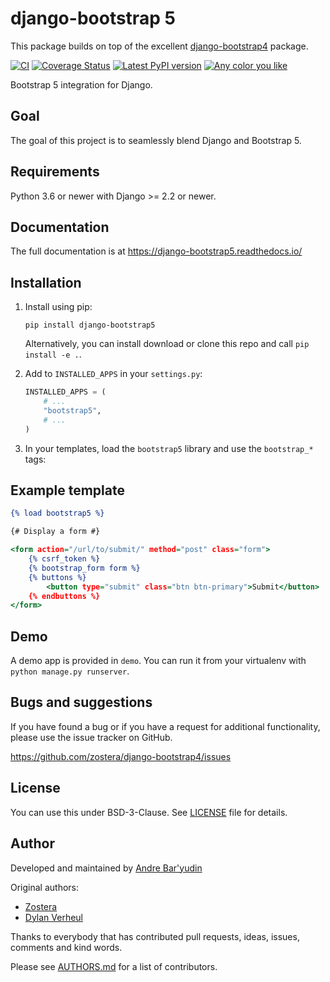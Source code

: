 # django-bootstrap 5

This package builds on top of the excellent [django-bootstrap4](https://github.com/zostera/django-bootstrap4) package.

[![CI](https://github.com/zelenij/django-bootstrap5/workflows/CI/badge.svg?branch=main)](https://github.com/django-bootstrap5/actions?workflow=CI)
[![Coverage Status](https://coveralls.io/repos/github/django-bootstrap5/badge.svg?branch=main)](https://coveralls.io/github/django-bootstrap5?branch=main)
[![Latest PyPI version](https://img.shields.io/pypi/v/django-bootstrap4.svg)](https://pypi.python.org/pypi/django-bootstrap5)
[![Any color you like](https://img.shields.io/badge/code%20style-black-000000.svg)](https://github.com/ambv/black)

Bootstrap 5 integration for Django.

## Goal

The goal of this project is to seamlessly blend Django and Bootstrap 5.

## Requirements

Python 3.6 or newer with Django >= 2.2 or newer.

## Documentation

The full documentation is at https://django-bootstrap5.readthedocs.io/

## Installation

1. Install using pip:

    ```shell script
    pip install django-bootstrap5
    ```
   
   Alternatively, you can install download or clone this repo and call ``pip install -e .``.

2. Add to `INSTALLED_APPS` in your `settings.py`:

   ```python
   INSTALLED_APPS = (
       # ...
       "bootstrap5",
       # ...
   )
   ````

3. In your templates, load the `bootstrap5` library and use the `bootstrap_*` tags:

## Example template

```djangotemplate
{% load bootstrap5 %}

{# Display a form #}

<form action="/url/to/submit/" method="post" class="form">
    {% csrf_token %}
    {% bootstrap_form form %}
    {% buttons %}
        <button type="submit" class="btn btn-primary">Submit</button>
    {% endbuttons %}
</form>
```

Demo
----

A demo app is provided in `demo`. You can run it from your virtualenv with `python manage.py runserver`.


Bugs and suggestions
--------------------

If you have found a bug or if you have a request for additional functionality, please use the issue tracker on GitHub.

https://github.com/zostera/django-bootstrap4/issues


License
-------

You can use this under BSD-3-Clause. See [LICENSE](LICENSE) file for details.


Author
------

Developed and maintained by [Andre Bar'yudin](https://www.baryudin.com)

Original authors: 

* [Zostera](https://zostera.nl)
* [Dylan Verheul](https://github.com/dyve)

Thanks to everybody that has contributed pull requests, ideas, issues, comments and kind words.

Please see [AUTHORS.md](AUTHORS.md) for a list of contributors.
